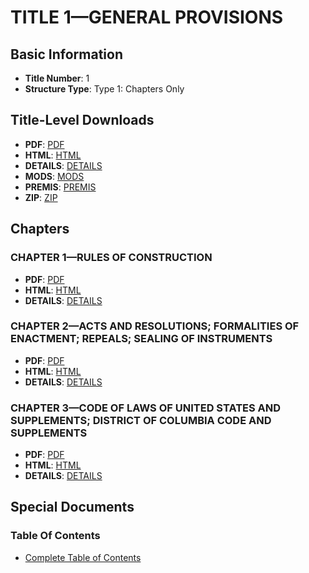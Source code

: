 # TITLE 1—GENERAL PROVISIONS

## Basic Information
- **Title Number**: 1
- **Structure Type**: Type 1: Chapters Only

## Title-Level Downloads
- **PDF**: [PDF](https://www.govinfo.gov/content/pkg/USCODE-2023-title1/pdf/USCODE-2023-title1.pdf)
- **HTML**: [HTML](https://www.govinfo.gov/content/pkg/USCODE-2023-title1/html/USCODE-2023-title1.htm)
- **DETAILS**: [DETAILS](https://www.govinfo.gov/app/details/USCODE-2023-title1/)
- **MODS**: [MODS](https://www.govinfo.gov/metadata/pkg/USCODE-2023-title1/mods.xml)
- **PREMIS**: [PREMIS](https://www.govinfo.gov/metadata/pkg/USCODE-2023-title1/premis.xml)
- **ZIP**: [ZIP](https://www.govinfo.gov/content/pkg/USCODE-2023-title1.zip)

## Chapters

### CHAPTER 1—RULES OF CONSTRUCTION
- **PDF**: [PDF](https://www.govinfo.gov/content/pkg/USCODE-2023-title1/pdf/USCODE-2023-title1-chapter1.pdf)
- **HTML**: [HTML](https://www.govinfo.gov/content/pkg/USCODE-2023-title1/html/USCODE-2023-title1-chapter1.htm)
- **DETAILS**: [DETAILS](https://www.govinfo.gov/app/details/USCODE-2023-title1-chapter1/)

### CHAPTER 2—ACTS AND RESOLUTIONS; FORMALITIES OF ENACTMENT; REPEALS; SEALING OF INSTRUMENTS
- **PDF**: [PDF](https://www.govinfo.gov/content/pkg/USCODE-2023-title1/pdf/USCODE-2023-title1-chapter2.pdf)
- **HTML**: [HTML](https://www.govinfo.gov/content/pkg/USCODE-2023-title1/html/USCODE-2023-title1-chapter2.htm)
- **DETAILS**: [DETAILS](https://www.govinfo.gov/app/details/USCODE-2023-title1-chapter2/)

### CHAPTER 3—CODE OF LAWS OF UNITED STATES AND SUPPLEMENTS; DISTRICT OF COLUMBIA CODE AND SUPPLEMENTS
- **PDF**: [PDF](https://www.govinfo.gov/content/pkg/USCODE-2023-title1/pdf/USCODE-2023-title1-chapter3.pdf)
- **HTML**: [HTML](https://www.govinfo.gov/content/pkg/USCODE-2023-title1/html/USCODE-2023-title1-chapter3.htm)
- **DETAILS**: [DETAILS](https://www.govinfo.gov/app/details/USCODE-2023-title1-chapter3/)

## Special Documents

### Table Of Contents
- [Complete Table of Contents](https://www.govinfo.gov/content/pkg/USCODE-2023-title1/html/USCODE-2023-title1.htm)
